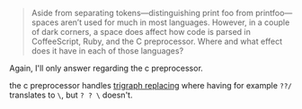 > Aside from separating tokens—distinguishing print foo from printfoo—spaces aren’t used for much in most languages. However, in a couple of dark corners, a space does affect how code is parsed in CoffeeScript, Ruby, and the C preprocessor. Where and what effect does it have in each of those languages?

Again, I'll only answer regarding the c preprocessor.

the c preprocessor handles [trigraph replacing](https://en.wikipedia.org/wiki/C_trigraph) where
having for example `??/` translates to `\`, but `? ? \` doesn't.
